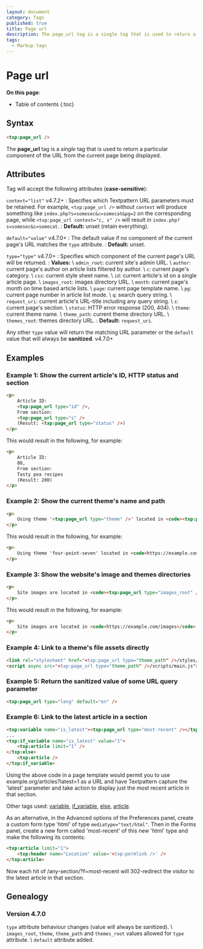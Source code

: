 ```yaml
---
layout: document
category: Tags
published: true
title: Page url
description: The page_url tag is a single tag that is used to return a particular component of the URL from the current page being displayed.
tags:
  - Markup tags
---
```


# Page url

**On this page**:

* Table of contents
{:toc}

## Syntax

~~~ html
<txp:page_url />
~~~

The **page_url** tag is a *single* tag that is used to return a particular component of the URL from the current page being displayed.

## Attributes

Tag will accept the following attributes (**case-sensitive**):

`context="list"` <span class="footnote warning">v4.7.2+</span>
: Specifies which Textpattern URL parameters must be retained. For example, `<txp:page_url />` without `context` will produce something like `index.php?s=somesec&c=somecat&pg=2` on the corresponding page, while `<txp:page_url context="c, s" />` will result in `index.php?s=somesec&c=somecat`.
: **Default:** unset (retain everything).

`default="value"` <span class="footnote warning">v4.7.0+</span>
: The default value if no component of the current page's URL matches the `type` attribute.
: **Default:** unset.

`type="type"` <span class="footnote warning">v4.7.0+</span>
: Specifies which component of the current page's URL will be returned.
: **Values:** \\
`admin_root`: current site's admin URL. \\
`author`: current page's author on article lists filtered by author. \\
`c`: current page's category. \\
`css`: current style sheet name. \\
`id`: current article's id on a single article page. \\
`images_root`: images directory URL. \\
`month`: current page's month on time based article lists. \\
`page`: current page template name. \\
`pg`: current page number in article list mode. \\
`q`: search query string. \\
`request_uri`: current article's URL-title including any query string. \\
`s`: current page's section. \\
`status`: HTTP error response (200, 404). \\
`theme`: current theme name. \\
`theme_path`: current theme directory URL. \\
`themes_root`: themes directory URL.
: **Default:** `request_uri`.

Any other `type` value will return the matching URL parameter or the `default` value that will always be **sanitized**. <span class="footnote warning">v4.7.0+</span>

## Examples

### Example 1: Show the current article's ID, HTTP status and section

~~~ html
<p>
    Article ID:
    <txp:page_url type="id" />,
    From section:
    <txp:page_url type="s" />
    (Result: <txp:page_url type="status" />)
</p>
~~~

This would result in the following, for example:

~~~ html
<p>
    Article ID:
    88,
    From section:
    Tasty pea recipes
    (Result: 200)
</p>
~~~

### Example 2: Show the current theme's name and path

~~~ html
<p>
    Using theme '<txp:page_url type="theme" />' located in <code><txp:page_url type="theme_path" /></code>
</p>
~~~

This would result in the following, for example:

~~~ html
<p>
    Using theme 'four-point-seven' located in <code>https://example.com/themes/four-point-seven</code>
</p>
~~~

### Example 3: Show the website's image and themes directories

~~~ html
<p>
    Site images are located in <code><txp:page_url type="images_root" /></code> and themes are located in <code><txp:page_url type="themes_root" /></code>.
</p>
~~~

This would result in the following, for example:

~~~ html
<p>
    Site images are located in <code>https://example.com/images</code> and themes are located in <code>https://example.com/themes/</code>.
</p>
~~~

### Example 4: Link to a theme's file assets directly

~~~ html
<link rel="stylesheet" href="<txp:page_url type="theme_path" />/styles/default.css">
<script async src="<txp:page_url type="theme_path" />/scripts/main.js"></script>
~~~

### Example 5: Return the sanitized value of some URL query parameter

~~~ html
<txp:page_url type="lang" default="en" />
~~~

### Example 6: Link to the latest article in a section

~~~ html
<txp:variable name="is_latest"><txp:page_url type="most-recent" /></txp:variable>
...
<txp:if_variable name="is_latest" value="1">
    <txp:article limit="1" />
</txp:else>
    <txp:article />
</txp:if_variable>
~~~

Using the above code in a page template would permit you to use example.org/articles?latest=1 as a URL and have Textpattern capture the 'latest' parameter and take action to display just the most recent article in that section.

Other tags used: [variable](/tags/variable), [if_variable](/tags/if_variable), [else](/tags/else), [article](/tags/article).

As an alternative, in the Advanced options of the Preferences panel, create a custom form type 'html' of type `mediatype="text/html"`. Then in the Forms panel, create a new form called 'most-recent' of this new 'html' type and make the following its contents:

``` html
<txp:article limit="1">
    <txp:header name="Location" value='<txp:permlink />' />
</txp:article>
```

Now each hit of /any-section/?f=most-recent will 302-redirect the visitor to the latest article in that section.

## Genealogy

### Version 4.7.0

`type` attribute behaviour changes (value will always be sanitized). \\
`images_root`, `theme`, `theme_path` and `themes_root` values allowed for `type` attribute. \\
`default` attribute added.
